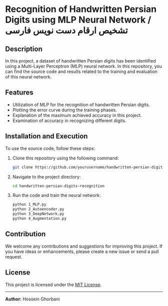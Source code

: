 
# Recognition of Handwritten Persian Digits using MLP Neural Network / تشخیص ارقام دست‌ نویس فارسی

## Description
In this project, a dataset of handwritten Persian digits has been identified using a Multi-Layer Perceptron (MLP) neural network. In this repository, you can find the source code and results related to the training and evaluation of this neural network.

## Features

- Utilization of MLP for the recognition of handwritten Persian digits.
- Plotting the error curve during the training phases.
- Explanation of the maximum achieved accuracy in this project.
- Examination of accuracy in recognizing different digits.

## Installation and Execution

To use the source code, follow these steps:

1. Clone this repository using the following command:
   ```bash
   git clone https://github.com/yourusername/handwritten-persian-digits-recognition.git
   ```

2. Navigate to the project directory:
   ```bash
   cd handwritten-persian-digits-recognition
   ```

3. Run the code and train the neural network:
   ```bash
   python 1_MLP.py
   python 2_Autoencoder.py
   python 3_DeepNetwork.py
   python 4_Augmentation.py
   ```

## Contribution

We welcome any contributions and suggestions for improving this project. If you have ideas or enhancements, please create a new issue or send a pull request.

## License

This project is licensed under the [MIT License](LICENSE).

---

**Author:** Hossein Ghorbani


